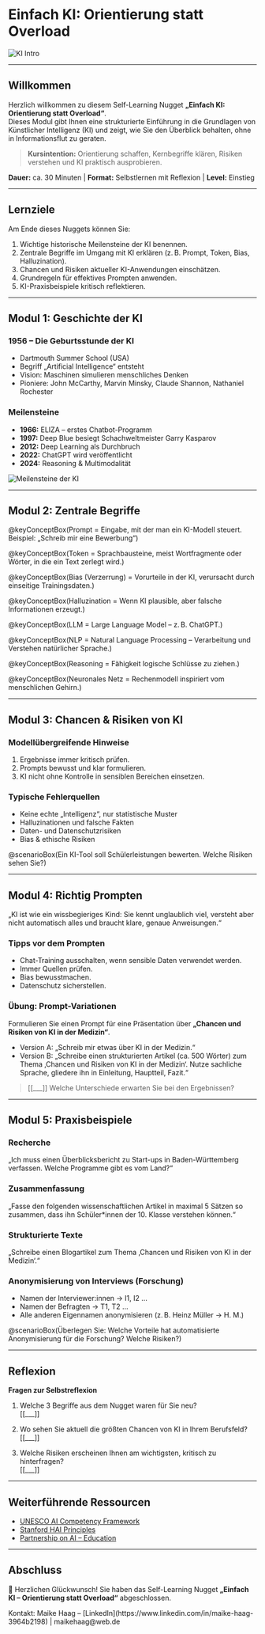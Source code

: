 <!--
author: Maike Haag & UNESCO ASSET Team
email: asset-project@unesco.org
version: 1.0.0
language: de
narrator: German Female
comment: Self-Learning Nugget - Orientierung statt Overload: Einführung in KI
link: https://raw.githubusercontent.com/OVGU-VET-TechEd/ASSET_UNESCO_Coinitiative/refs/heads/main/ASSET_basic.css
-->

# Einfach KI: Orientierung statt Overload

![KI Intro](media/intro.png)

---

## Willkommen

Herzlich willkommen zu diesem Self-Learning Nugget **„Einfach KI: Orientierung statt Overload“**.  
Dieses Modul gibt Ihnen eine strukturierte Einführung in die Grundlagen von Künstlicher Intelligenz (KI) und zeigt, wie Sie den Überblick behalten, ohne in Informationsflut zu geraten.

> **Kursintention:** Orientierung schaffen, Kernbegriffe klären, Risiken verstehen und KI praktisch ausprobieren.

**Dauer:** ca. 30 Minuten | **Format:** Selbstlernen mit Reflexion | **Level:** Einstieg

---

## Lernziele

Am Ende dieses Nuggets können Sie:
1. Wichtige historische Meilensteine der KI benennen.
2. Zentrale Begriffe im Umgang mit KI erklären (z. B. Prompt, Token, Bias, Halluzination).
3. Chancen und Risiken aktueller KI-Anwendungen einschätzen.
4. Grundregeln für effektives Prompten anwenden.
5. KI-Praxisbeispiele kritisch reflektieren.

---

## Modul 1: Geschichte der KI

### 1956 – Die Geburtsstunde der KI
- Dartmouth Summer School (USA)  
- Begriff „Artificial Intelligence“ entsteht  
- Vision: Maschinen simulieren menschliches Denken  
- Pioniere: John McCarthy, Marvin Minsky, Claude Shannon, Nathaniel Rochester

### Meilensteine
- **1966:** ELIZA – erstes Chatbot-Programm  
- **1997:** Deep Blue besiegt Schachweltmeister Garry Kasparov  
- **2012:** Deep Learning als Durchbruch  
- **2022:** ChatGPT wird veröffentlicht  
- **2024:** Reasoning & Multimodalität

![Meilensteine der KI](media/milestones.png)

---

## Modul 2: Zentrale Begriffe

@keyConceptBox(Prompt = Eingabe, mit der man ein KI-Modell steuert. Beispiel: „Schreib mir eine Bewerbung“)

@keyConceptBox(Token = Sprachbausteine, meist Wortfragmente oder Wörter, in die ein Text zerlegt wird.)

@keyConceptBox(Bias (Verzerrung) = Vorurteile in der KI, verursacht durch einseitige Trainingsdaten.)

@keyConceptBox(Halluzination = Wenn KI plausible, aber falsche Informationen erzeugt.)

@keyConceptBox(LLM = Large Language Model – z. B. ChatGPT.)

@keyConceptBox(NLP = Natural Language Processing – Verarbeitung und Verstehen natürlicher Sprache.)

@keyConceptBox(Reasoning = Fähigkeit logische Schlüsse zu ziehen.)

@keyConceptBox(Neuronales Netz = Rechenmodell inspiriert vom menschlichen Gehirn.)

---

## Modul 3: Chancen & Risiken von KI

### Modellübergreifende Hinweise
1. Ergebnisse immer kritisch prüfen.  
2. Prompts bewusst und klar formulieren.  
3. KI nicht ohne Kontrolle in sensiblen Bereichen einsetzen.

### Typische Fehlerquellen
- Keine echte „Intelligenz“, nur statistische Muster  
- Halluzinationen und falsche Fakten  
- Daten- und Datenschutzrisiken  
- Bias & ethische Risiken

@scenarioBox(Ein KI-Tool soll Schülerleistungen bewerten. Welche Risiken sehen Sie?)

---

## Modul 4: Richtig Prompten

„KI ist wie ein wissbegieriges Kind: Sie kennt unglaublich viel, versteht aber nicht automatisch alles und braucht klare, genaue Anweisungen.“

### Tipps vor dem Prompten
- Chat-Training ausschalten, wenn sensible Daten verwendet werden.  
- Immer Quellen prüfen.  
- Bias bewusstmachen.  
- Datenschutz sicherstellen.

### Übung: Prompt-Variationen
Formulieren Sie einen Prompt für eine Präsentation über **„Chancen und Risiken von KI in der Medizin“**.  
- Version A: „Schreib mir etwas über KI in der Medizin.“  
- Version B: „Schreibe einen strukturierten Artikel (ca. 500 Wörter) zum Thema ‚Chancen und Risiken von KI in der Medizin‘. Nutze sachliche Sprache, gliedere ihn in Einleitung, Hauptteil, Fazit.“  

> [[___]] Welche Unterschiede erwarten Sie bei den Ergebnissen?

---

## Modul 5: Praxisbeispiele

### Recherche
„Ich muss einen Überblicksbericht zu Start-ups in Baden-Württemberg verfassen. Welche Programme gibt es vom Land?“

### Zusammenfassung
„Fasse den folgenden wissenschaftlichen Artikel in maximal 5 Sätzen so zusammen, dass ihn Schüler*innen der 10. Klasse verstehen können.“

### Strukturierte Texte
„Schreibe einen Blogartikel zum Thema ‚Chancen und Risiken von KI in der Medizin‘.“

### Anonymisierung von Interviews (Forschung)
- Namen der Interviewer:innen → I1, I2 …  
- Namen der Befragten → T1, T2 …  
- Alle anderen Eigennamen anonymisieren (z. B. Heinz Müller → H. M.)

@scenarioBox(Überlegen Sie: Welche Vorteile hat automatisierte Anonymisierung für die Forschung? Welche Risiken?)  

---

## Reflexion

<div class="reflection-section">

**Fragen zur Selbstreflexion**

1. Welche 3 Begriffe aus dem Nugget waren für Sie neu?  
   [[___]]  

2. Wo sehen Sie aktuell die größten Chancen von KI in Ihrem Berufsfeld?  
   [[___]]  

3. Welche Risiken erscheinen Ihnen am wichtigsten, kritisch zu hinterfragen?  
   [[___]]  

</div>

---

## Weiterführende Ressourcen

- [UNESCO AI Competency Framework](https://unesdoc.unesco.org/ark:/48223/pf0000391104)  
- [Stanford HAI Principles](https://hai.stanford.edu/about)  
- [Partnership on AI – Education](https://partnershiponai.org/program/education/)  

---

## Abschluss

🎉 Herzlichen Glückwunsch! Sie haben das Self-Learning Nugget **„Einfach KI – Orientierung statt Overload“** abgeschlossen.  

<div class="contact-info">
Kontakt: Maike Haag – [LinkedIn](https://www.linkedin.com/in/maike-haag-3964b2198) | maikehaag@web.de
</div>

